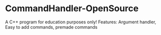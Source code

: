 # CommandHandler-OpenSource
A C++ program for education purposes only! Features: Argument handler, Easy to add commands, premade commands
